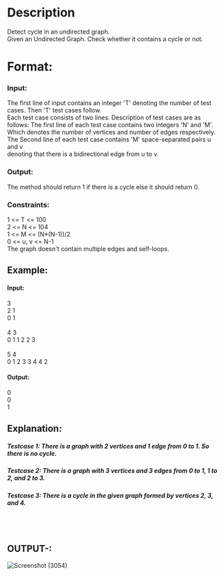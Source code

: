 # Description 
Detect cycle in an undirected graph.<br/>
Given an Undirected Graph. Check whether it contains a cycle or not. <br/>

# Format:
### Input:
The first line of input contains an integer 'T' denoting the number of test cases. Then 'T' test cases follow. <br/>
Each test case consists of two lines. Description of test cases are as follows: The first line of each test case contains two integers 'N' and 'M'. Which denotes the number of vertices and number of edges respectively. <br/>
The Second line of each test case contains 'M'  space-separated pairs u and v <br/>
denoting that there is a bidirectional edge from u to v.<br/>

### Output:
The method should return 1 if there is a cycle else it should return 0.<br/>

### Constraints:
1 <= T <= 100<br/>
2 <= N <= 104<br/>
1 <= M <= (N*(N-1))/2<br/>
0 <= u, v <= N-1<br/>
The graph doesn't contain multiple edges and self-loops.<br/>

## Example:
#### Input:
3<br/>
2 1<br/>
0 1<br/>
<br/>
4 3<br/>
0 1 1 2 2 3<br/>
<br/>
5 4<br/>
0 1 2 3 3 4 4 2<br/>

#### Output:
0<br/>
0<br/>
1<br/>

## Explanation:
##### Testcase 1: There is a graph with 2 vertices and 1 edge from 0 to 1. So there is no cycle.<br/>
##### Testcase 2: There is a graph with 3 vertices and 3 edges from 0 to 1, 1 to 2, and 2 to 3.<br/>
##### Testcase 3: There is a cycle in the given graph formed by vertices 2, 3, and 4.<br/>


<br/><br/>
## OUTPUT-:
![Screenshot (3054)](https://user-images.githubusercontent.com/64676594/137593739-2d2d8682-abb8-49c5-bbe8-386b669a0142.png)

